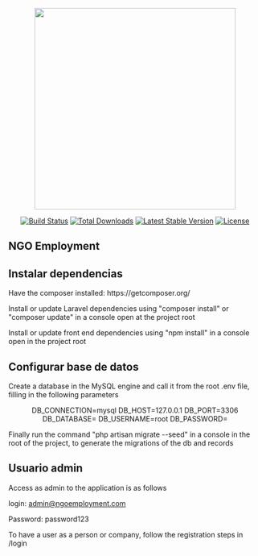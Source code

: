 <p align="center"><img src="https://res.cloudinary.com/dtfbvvkyp/image/upload/v1566331377/laravel-logolockup-cmyk-red.svg" width="400"></p>

<p align="center">
<a href="https://travis-ci.org/laravel/framework"><img src="https://travis-ci.org/laravel/framework.svg" alt="Build Status"></a>
<a href="https://packagist.org/packages/laravel/framework"><img src="https://poser.pugx.org/laravel/framework/d/total.svg" alt="Total Downloads"></a>
<a href="https://packagist.org/packages/laravel/framework"><img src="https://poser.pugx.org/laravel/framework/v/stable.svg" alt="Latest Stable Version"></a>
<a href="https://packagist.org/packages/laravel/framework"><img src="https://poser.pugx.org/laravel/framework/license.svg" alt="License"></a>
</p>

## NGO Employment

## Instalar dependencias
<p>
Have the composer installed: https://getcomposer.org/
</p>
<p>
Install or update Laravel dependencies using "composer install" or "composer update" in a console open at the project root</p>

<p>
Install or update front end dependencies using "npm install" in a console open in the project root</p>

## Configurar base de datos
<p>
Create a database in the MySQL engine and call it from the root .env file, filling in the following parameters</p>

<p align="center">
DB_CONNECTION=mysql
DB_HOST=127.0.0.1
DB_PORT=3306
DB_DATABASE=
DB_USERNAME=root
DB_PASSWORD=
</p>

<p>
Finally run the command "php artisan migrate --seed" in a console in the root of the project, to generate the migrations of the db and records</p>

## Usuario admin
<p>
Access as admin to the application is as follows

login: admin@ngoemployment.com

Password: password123
</p>

<p>To have a user as a person or company, follow the registration steps in /login</p>

